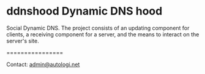 ddnshood
Dynamic DNS hood
================

Social Dynamic DNS. The project consists of an updating component for clients, a receiving component for a server, and the means to interact on the server's site.

================

Contact: admin@autologi.net



